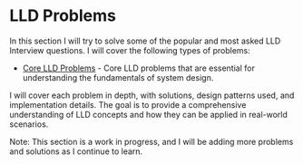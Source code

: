 # LLD Problems

In this section I will try to solve some of the popular and most asked LLD Interview questions. I will cover the following types of problems:

- [Core LLD Problems](./Core/README.md) - Core LLD problems that are essential for understanding the fundamentals of system design.

I will cover each problem in depth, with solutions, design patterns used, and implementation details. The goal is to provide a comprehensive understanding of LLD concepts and how they can be applied in real-world scenarios.

Note: This section is a work in progress, and I will be adding more problems and solutions as I continue to learn.
